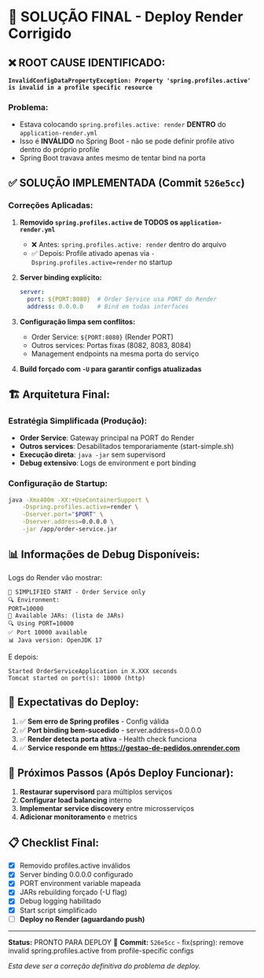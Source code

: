 # 🎯 SOLUÇÃO FINAL - Deploy Render Corrigido

## ❌ ROOT CAUSE IDENTIFICADO: 
**`InvalidConfigDataPropertyException: Property 'spring.profiles.active' is invalid in a profile specific resource`**

### Problema:
- Estava colocando `spring.profiles.active: render` **DENTRO** do `application-render.yml`
- Isso é **INVÁLIDO** no Spring Boot - não se pode definir profile ativo dentro do próprio profile
- Spring Boot travava antes mesmo de tentar bind na porta

## ✅ SOLUÇÃO IMPLEMENTADA (Commit `526e5cc`)

### Correções Aplicadas:

1. **Removido `spring.profiles.active` de TODOS os `application-render.yml`**
   - ❌ Antes: `spring.profiles.active: render` dentro do arquivo
   - ✅ Depois: Profile ativado apenas via `-Dspring.profiles.active=render` no startup

2. **Server binding explícito:**
   ```yaml
   server:
     port: ${PORT:8080}  # Order Service usa PORT do Render
     address: 0.0.0.0    # Bind em todas interfaces
   ```

3. **Configuração limpa sem conflitos:**
   - Order Service: `${PORT:8080}` (Render PORT)
   - Outros services: Portas fixas (8082, 8083, 8084)
   - Management endpoints na mesma porta do serviço

4. **Build forçado com `-U` para garantir configs atualizadas**

## 🏗️ Arquitetura Final:

### Estratégia Simplificada (Produção):
- **Order Service**: Gateway principal na PORT do Render
- **Outros services**: Desabilitados temporariamente (start-simple.sh)
- **Execução direta**: `java -jar` sem supervisord
- **Debug extensivo**: Logs de environment e port binding

### Configuração de Startup:
```bash
java -Xmx400m -XX:+UseContainerSupport \
    -Dspring.profiles.active=render \
    -Dserver.port="$PORT" \
    -Dserver.address=0.0.0.0 \
    -jar /app/order-service.jar
```

## 📊 Informações de Debug Disponíveis:

Logs do Render vão mostrar:
```
🚀 SIMPLIFIED START - Order Service only
🔍 Environment:
PORT=10000
📁 Available JARs: (lista de JARs)
🔍 Using PORT=10000
✅ Port 10000 available
📊 Java version: OpenJDK 17
```

E depois:
```
Started OrderServiceApplication in X.XXX seconds
Tomcat started on port(s): 10000 (http)
```

## 🎯 Expectativas do Deploy:

1. ✅ **Sem erro de Spring profiles** - Config válida
2. ✅ **Port binding bem-sucedido** - server.address=0.0.0.0
3. ✅ **Render detecta porta ativa** - Health check funciona
4. ✅ **Service responde em https://gestao-de-pedidos.onrender.com**

## 🔄 Próximos Passos (Após Deploy Funcionar):

1. **Restaurar supervisord** para múltiplos serviços
2. **Configurar load balancing** interno
3. **Implementar service discovery** entre microsserviços
4. **Adicionar monitoramento** e metrics

## 📋 Checklist Final:

- [x] Removido profiles.active inválidos
- [x] Server binding 0.0.0.0 configurado
- [x] PORT environment variable mapeada
- [x] JARs rebuilding forçado (-U flag)
- [x] Debug logging habilitado
- [x] Start script simplificado
- [ ] **Deploy no Render (aguardando push)**

---

**Status:** PRONTO PARA DEPLOY 🚀
**Commit:** `526e5cc` - fix(spring): remove invalid spring.profiles.active from profile-specific configs

*Esta deve ser a correção definitiva do problema de deploy.*